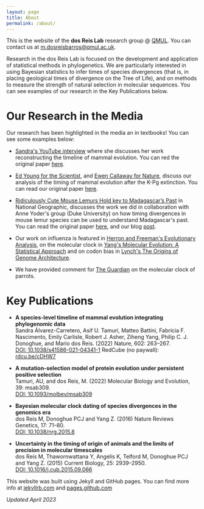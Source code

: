 ```yaml
---
layout: page
title: About
permalink: /about/
---
```


This is the website of the **dos Reis Lab** research group @ [QMUL](https://www.qmul.ac.uk/sbbs/). You can contact us at [m.dosreisbarros@qmul.ac.uk](mailto:m.dosreisbarros@qmul.ac.uk).

Research in the dos Reis Lab is focused on the development and application of statistical methods in phylogenetics. We are particularly interested in using Bayesian statistics to infer times of species divergences (that is, in placing geological times of divergence on the Tree of Life), and on methods to measure the strength of natural selection in molecular sequences. You can see examples of our research in the Key Publications below.

# Our Research in the Media

Our research has been highlighted in the media an in textbooks! You can see some examples below:

- [Sandra's YouTube interview](https://youtu.be/shsOpkkcq_A) where she discusses her work reconstructing the timeline of mammal evolution. You can red the original paper [here](https://doi.org/10.1038/s41586-021-04341-1).

- [Ed Young for the Scientist](http://www.the-scientist.com/?articles.view/articleNo/38858/title/Clocks-Versus-Rocks/), and  [Ewen Callaway for Nature](https://www.nature.com/articles/nature.2014.14522), discuss our analysis of the timing of mammal evolution after the K-Pg extinction. You can read our original paper [here](http://dx.doi.org/10.1098/rsbl.2013.1003).

- [Ridiculously Cute Mouse Lemurs Hold key to Madagascar’s Past](http://voices.nationalgeographic.org/2016/07/19/ridiculously-cute-mouse-lemurs-hold-key-to-madagascars-past/) in National Geographic, discusses the work we did in collaboration with Anne Yoder's group (Duke University) on how timing divergences in mouse lemur species can be used to understand Madagascar's past. You can read the original paper [here](http://dx.doi.org/10.1073/pnas.1601081113), and our blog [post](/2016/07/03/coalescent-calibration.html).

- Our work on influenza is featured in [Herron and Freeman's Evolutionary Analysis](https://href.li/?http://www.amazon.co.uk/Evolutionary-Analysis-Jon-C-Herron/dp/0321616677/ref=sr_1_1?ie=UTF8&qid=1408379766&sr=8-1&keywords=evolutionary+analysis), on the molecular clock in [Yang's Molecular Evolution: A Statistical Approach](https://www.amazon.co.uk/gp/product/0199602611/ref=dbs_a_def_rwt_bibl_vppi_i0) and on codon bias in [Lynch's The Origins of Genome Architecture](https://www.amazon.co.uk/Origins-Genome-Architecture-Michael-Lynch/dp/0878934847/ref=sr_1_1?keywords=the+origins+of+genome+architecture&qid=1575393048&s=books&sr=1-1).

- We have provided comment for [The Guardian](https://www.theguardian.com/science/grrlscientist/2015/aug/12/taking-flight-cape-parrot-identified-as-new-species) on the molecular clock of parrots.

# Key Publications

- **A species-level timeline of mammal evolution integrating phylogenomic data**  
Sandra Álvarez-Carretero, Asif U. Tamuri, Matteo Battini, Fabrícia F. Nascimento, Emily Carlisle, Robert J. Asher, Ziheng Yang, Philip C. J. Donoghue, and Mario dos Reis. (2022) Nature, 602: 263–267.  
[DOI: 10.1038/s41586-021-04341-1](https://doi.org/10.1038/s41586-021-04341-1) RedCube (no paywall): [rdcu.be/cDHW7](https://rdcu.be/cDHW7)

- **A mutation-selection model of protein evolution under persistent positive selection**  
Tamuri, AU, and dos Reis, M. (2022) Molecular Biology and Evolution, 39: msab309.  
[DOI: 10.1093/molbev/msab309](https://doi.org/10.1093/molbev/msab309)

- **Bayesian molecular clock dating of species divergences in the genomics era**  
dos Reis M, Donoghue PCJ and Yang Z. (2016) Nature Reviews Genetics, 17: 71–80.  
[DOI: 10.1038/nrg.2015.8](https://dx.doi.org/10.1038/nrg.2015.8)

- **Uncertainty in the timing of origin of animals and the limits of precision in molecular timescales**  
dos Reis M, Thawornwattana Y, Angelis K, Telford M, Donoghue PCJ and Yang Z. (2015) Current Biology, 25: 2939–2950.  
[DOI: 10.1016/j.cub.2015.09.066](https://dx.doi.org/10.1016/j.cub.2015.09.066)

This website was built using Jekyll and GitHub pages. You can find more info at [jekyllrb.com](http://jekyllrb.com/) and [pages.github.com](https://pages.github.com/)

_Updated April 2023_ 
